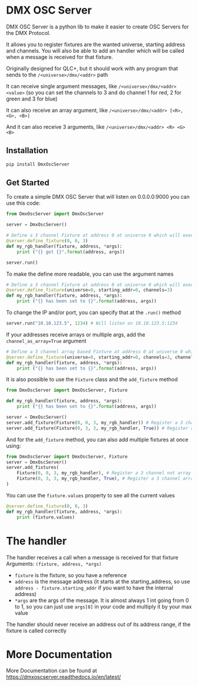 # DMX OSC Server

DMX OSC Server is a python lib to make it easier to create OSC Servers for the DMX Protocol.

It allows you to register fixtures are the wanted universe, starting address and channels.
You will also be able to add an handler which will be called when a message is received for that fixture.


Originally designed for QLC+, but it should work with any program that sends to the `/<universe>/dmx/<addr>` path

It can receive single argument messages, like `/<universe>/dmx/<addr> <value>` (so you can set the channels to 3 and do channel 1 for red, 2 for green and 3 for blue)

It can also receive an array argument, like `/<universe>/dmx/<addr> [<R>, <G>, <B>]`

And it can also receive 3 arguments, like `/<universe>/dmx/<addr> <R> <G> <B>`


## Installation

```bash
pip install DmxOscServer
```

## Get Started

To create a simple DMX OSC Server that will listen on 0.0.0.0:9000 you can use this code:

```py
from DmxOscServer import DmxOscServer

server = DmxOscServer()

# Define a 3 channel Fixture at address 0 at universe 0 which will execute my_rgb_handler when called
@server.define_fixture(0, 0, 3)
def my_rgb_handler(fixture, address, *args):
    print ("{} got {}".format(address, args))

server.run()
```

To make the define more readable, you can use the argument names

```py
# Define a 3 channel Fixture at address 0 at universe 0 which will execute my_rgb_handler when called
@server.define_fixture(universe=0, starting_addr=0, channels=3)
def my_rgb_handler(fixture, address, *args):
    print ("{} has been set to {}".format(address, args))
```


To change the IP and/or port, you can specify that at the `.run()` method

```py
server.run("10.10.123.5", 1234) # Will listen on 10.10.123.5:1234
```


If your addresses receive arrays or multiple args, add the `channel_as_array=True` argument

```py
# Define a 3 channel array based Fixture at address 0 at universe 0 which will execute my_rgb_handler when called
@server.define_fixture(universe=0, starting_addr=0, channels=3, channel_as_array=True)
def my_rgb_handler(fixture, address, *args):
    print ("{} has been set to {}".format(address, args))
```


It is also possible to use the `Fixture` class and the `add_fixture` method

```py
from DmxOscServer import DmxOscServer, Fixture

def my_rgb_handler(fixture, address, *args):
    print ("{} has been set to {}".format(address, args))

server = DmxOscServer()
server.add_fixture(Fixture(0, 0, 3, my_rgb_handler)) # Register a 3 channel not array based Fixture at address 0 at universe 0
server.add_fixture(Fixture(0, 3, 3, my_rgb_handler, True)) # Register a 3 channel array based Fixture at address 0 at universe 0
```


And for the `add_fixture` method, you can also add multiple fixtures at once using:

```py
from DmxOscServer import DmxOscServer, Fixture
server = DmxOscServer()
server.add_fixtures(
    Fixture(0, 0, 3, my_rgb_handler), # Register a 3 channel not array based Fixture at address 0 of universe 0
    Fixture(0, 3, 3, my_rgb_handler, True), # Register a 3 channel array based Fixture at address 3 of universe 0
)
```


You can use the `fixture.values` property to see all the current values

```py
@server.define_fixture(0, 0, 3)
def my_rgb_handler(fixture, address, *args):
    print (fixture.values)
```


# The handler

The handler receives a call when a message is received for that fixture
Arguments: `(fixture, address, *args)`
- `fixture` is the fixture, so you have a reference
- `address` is the message address (it starts at the starting_address, so use `address - fixture.starting_addr` if you want to have the internal address)
- `*args` are the args of the message. It is almost always 1 int going from 0 to 1, so you can just use `args[0]` in your code and multiply it by your max value

The handler should never receive an address out of its address range, if the fixture is called correctly

# More Documentation

More Documentation can be found at https://dmxoscserver.readthedocs.io/en/latest/
